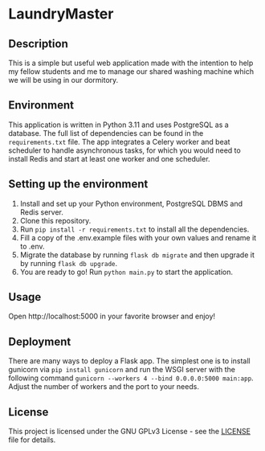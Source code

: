 # LaundryMaster

## Description

This is a simple but useful web application made with the intention
to help my fellow students and me to manage our shared washing machine
which we will be using in our dormitory.

## Environment

This application is written in Python 3.11 and uses PostgreSQL as a database.
The full list of dependencies can be found in the `requirements.txt` file.
The app integrates a Celery worker and beat scheduler to handle asynchronous
tasks, for which you would need to install Redis and start at least one worker
and one scheduler.

## Setting up the environment

1. Install and set up your Python environment, PostgreSQL DBMS and Redis server.
2. Clone this repository.
3. Run `pip install -r requirements.txt` to install all the dependencies.
4. Fill a copy of the .env.example files with your own values and rename it to .env.
5. Migrate the database by running `flask db migrate` and then upgrade it by running `flask db upgrade`.
6. You are ready to go! Run `python main.py` to start the application.

## Usage

Open http://localhost:5000 in your favorite browser and enjoy!


## Deployment

There are many ways to deploy a Flask app. The simplest one is to install gunicorn via `pip install gunicorn`
and run the WSGI server with the following command `gunicorn --workers 4 --bind 0.0.0.0:5000 main:app`.
Adjust the number of workers and the port to your needs.


## License

This project is licensed under the GNU GPLv3 License - see the [LICENSE](LICENSE) file for details.
